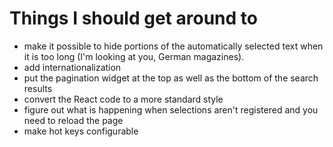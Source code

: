 # Things I should get around to

- make it possible to hide portions of the automatically selected text when it is too long (I'm looking at you, German magazines).
- add internationalization
- put the pagination widget at the top as well as the bottom of the search results
- convert the React code to a more standard style
- figure out what is happening when selections aren't registered and you need to reload the page
- make hot keys configurable
